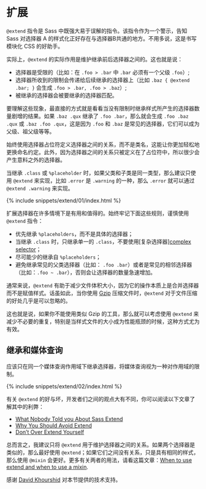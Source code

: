
# 扩展

`@extend` 指令是 Sass 中既强大易于误解的指令。该指令作为一个警示，告知 Sass 对选择器 A 的样式化正好存在与选择器B共通的地方。不用多说，这是书写模块化 CSS 的好助手。

实际上，`@extend` 的实际作用是维护继承前后选择器之间的。这也就是说：

- 选择器是受限的（比如：在 `.foo > .bar` 中 `.bar` 必须有一个父级 `.foo`）;
- 选择器所收到的限制会传递给后续继承的选择器上（比如  `.baz { @extend .bar; }` 会生成 `.foo > .bar, .foo > .baz`）;
- 被继承的选择器会被要继承的选择器匹配。

要理解这些现象，最直接的方式就是看看当没有限制时继承样式所产生的选择器数量剧增的结果。如果 `.baz .qux` 继承了 `.foo .bar`，那么就会生成 `.foo .baz .qux` 或 `.baz .foo .qux`，这是因为 `.foo` 和 `.baz` 是常见的选择器，它们可以成为父级、祖父级等等。

始终使用选择器占位符定义选择器之间的关系，而不是类名，这能让你更加轻松地更换命名约定。此外，因为选择器之间的关系只被定义在了占位符中，所以很少会产生意料之外的选择器。

当继承 `.class` 或 `%placeholder` 时，如果父类和子类是同一类型，那么建议只使用 `@extend` 来实现，比如 `.error` 是 `.warning` 的一种，那么 `.error` 就可以通过 `@extend .warning` 来实现。

{% include snippets/extend/01/index.html %}

扩展选择器在许多情境下是有用和值得的。始终牢记下面这些规则，谨慎使用 `@extend` 指令：

- 优先继承 `%placeholders`，而不是具体的选择器；
- 当继承 `.class` 时，只继承单一的 `.class`，不要使用[复杂选择器][complex selector](https://www.w3.org/TR/selectors4/#syntax)；
- 尽可能少的继承自 `%placeholders`；
- 避免继承常见的父类选择器（比如： `.foo .bar`）或者是常见的相邻选择器（比如：`.foo ~ .bar`），否则会让选择器的数量急速增加。

<div class="note">
  <p>通常来说，<code>@extend</code> 有助于减少文件体积大小，因为它的操作本质上是合并选择器而不是赋值样式。话虽如此，当你使用 <a href="https://en.wikipedia.org/wiki/Gzip">Gzip</a> 压缩文件时，<code>@extend</code> 对于文件压缩的好处几乎是可以忽略的。</p>
  <p>这也就是说，如果你不能使用类似 Gzip 的工具，那么就可以考虑使用 <code>@extend</code> 来减少不必要的重复，特别是当样式文件的大小成为性能瓶颈的时候，这种方式尤为有效。</p>
</div>

## 继承和媒体查询

应该只在同一个媒体查询作用域下继承选择器，将媒体查询视为一种对作用域的限制。

{% include snippets/extend/02/index.html %}

有关 `@extend` 的好与坏，开发者们之间的观点大有不同，你可以阅读以下文章了解其中的利弊：

* [What Nobody Told you About Sass Extend](https://www.sitepoint.com/sass-extend-nobody-told-you/)
* [Why You Should Avoid Extend](https://www.sitepoint.com/avoid-sass-extend/)
* [Don’t Over Extend Yourself](https://pressupinc.com/blog/2014/11/dont-overextend-yourself-in-sass/)

总而言之，我建议只将 `@extend` 用于维护选择器之间的关系。如果两个选择器是类似的，那么最好使用 `@extend`；如果它们之间没有关系，只是具有相同的样式，那么使用 `@mixin` 会更好。更多有关两者的用法，请看这篇文章：[When to use extend and when to use a mixin](https://csswizardry.com/2014/11/when-to-use-extend-when-to-use-a-mixin/).

<div class="note">
  <p>感谢 <a href="https://twitter.com/davidkpiano">David Khourshid</a> 对本节提供的技术支持。</p>
</div>

